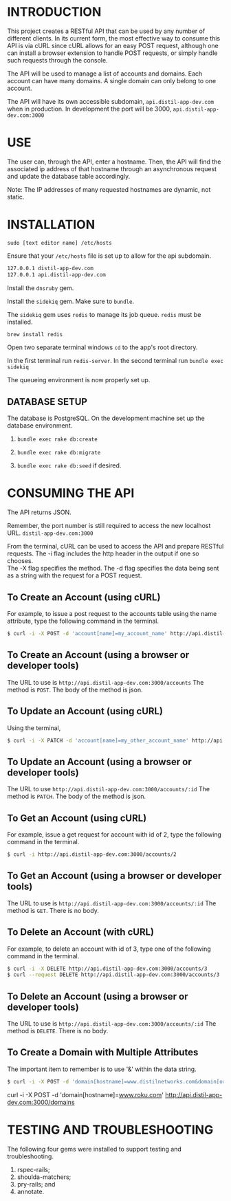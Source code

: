 INTRODUCTION
============

This project creates a RESTful API that can be used by any number of different clients.  In its current form, the most effective way to consume this API is via cURL since cURL allows for an easy POST request, although one can install a browser extension to handle POST requests, or simply handle such requests through the console.

The API will be used to manage a list of accounts and domains. Each account can have many domains.  A single domain can only belong to one account.

The API will have its own accessible subdomain, `api.distil-app-dev.com` when in production. In development the port will be 3000, `api.distil-app-dev.com:3000`

USE
===

The user can, through the API, enter a hostname.  Then, the API will find the associated ip address of that hostname through an asynchronous request and update the database table accordingly.

Note: The IP addresses of many requested hostnames are dynamic, not static.

INSTALLATION
============

`sudo [text editor name] /etc/hosts`

Ensure that your `/etc/hosts` file is set up to allow for the api subdomain.
```bash
127.0.0.1 distil-app-dev.com
127.0.0.1 api.distil-app-dev.com
```

Install the `dnsruby` gem.

Install the `sidekiq` gem.  Make sure to `bundle`.

The `sidekiq` gem uses `redis` to manage its job queue.  `redis` must be installed.
```bash
brew install redis
```

Open two separate terminal windows `cd` to the app's root directory.  

In the first terminal run `redis-server`.
In the second terminal run `bundle exec sidekiq`

The queueing environment is now properly set up.

DATABASE SETUP
--------------

The database is PostgreSQL.  On the development machine set up the database environment.

1. `bundle exec rake db:create`

2. `bundle exec rake db:migrate`

3. `bundle exec rake db:seed` if desired.


CONSUMING THE API
=================

The API returns JSON.

Remember, the port number is still required to access the new localhost URL.
`distil-app-dev.com:3000`

From the terminal, cURL can be used to access the API and prepare RESTful requests.
The -i flag includes the http header in the output if one so chooses.  
The -X flag specifies the method.
The -d flag specifies the data being sent as a string with the request for a POST request.

To Create an Account (using cURL)
---------------------------------
For example, to issue a post request to the accounts table using the name attribute, type the following command in the terminal.
```bash
$ curl -i -X POST -d 'account[name]=my_account_name' http://api.distil-app-dev.com:3000/accounts
```

To Create an Account (using a browser or developer tools)
--------------------------------------
The URL to use is `http://api.distil-app-dev.com:3000/accounts`
The method is `POST`.
The body of the method is json.

To Update an Account (using cURL)
---------------------------------
Using the terminal,

```bash
$ curl -i -X PATCH -d 'account[name]=my_other_account_name' http://api.distil-app-dev.com:3000/accounts/:id
```

To Update an Account (using a browser or developer tools)
---------------------------------
The URL to use  `http://api.distil-app-dev.com:3000/accounts/:id`
The method is `PATCH`.
The body of the method is json.

To Get an Account (using cURL)
------------------------------
For example, issue a get request for account with id of 2, type the following command in the terminal.
```bash
$ curl -i http://api.distil-app-dev.com:3000/accounts/2
```

To Get an Account (using a browser or developer tools)
------------------------------
The URL to use is `http://api.distil-app-dev.com:3000/accounts/:id`
The method is `GET`.
There is no body.

To Delete an Account (with cURL)
--------------------------------
For example, to delete an account with id of 3, type one of the following command in the terminal.
```bash
$ curl -i -X DELETE http://api.distil-app-dev.com:3000/accounts/3
$ curl --request DELETE http://api.distil-app-dev.com:3000/accounts/3
```

To Delete an Account (using a browser or developer tools)
-----------------------------------------------
The URL to use is `http://api.distil-app-dev.com:3000/accounts/:id`
The method is `DELETE`.
There is no body.

To Create a Domain with Multiple Attributes
-------------------------------------------
The important item to remember is to use '&' within the data string.

```bash
$ curl -i -X POST -d 'domain[hostname]=www.distilnetworks.com&domain[origin_ip_address]=123.456.789.012' http://api.distil-app-dev.com:3000/domains
```

curl -i -X POST -d 'domain[hostname]=www.roku.com' http://api.distil-app-dev.com:3000/domains

TESTING AND TROUBLESHOOTING
===========================

The following four gems were installed to support testing and troubleshooting.

1. rspec-rails;
2. shoulda-matchers;
3. pry-rails; and
4. annotate.
